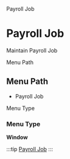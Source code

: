 
Payroll Job
# Payroll Job


Maintain Payroll Job

Menu Path
## Menu Path



- Payroll Job

Menu Type
### Menu Type

**Window**


:::tip
[Payroll Job](functional-guide/window/window-payroll-job.md)
:::